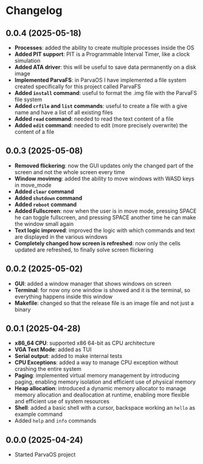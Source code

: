 # Changelog

## 0.0.4 (2025-05-18)
- **Processes**: added the ability to create multiple processes inside the OS
- **Added PIT support**: PIT is a Programmable Interval Timer, like a clock simulation
- **Added ATA driver**: this will be useful to save data permanently on a disk image
- **Implemented ParvaFS**: in ParvaOS I have implemented a file system created specifically for this project called ParvaFS
- **Added `install` command**: useful to format the .img file with the ParvaFS file system
- **Added `crfile` and `list` commands**: useful to create a file with a give name and have a list of all existing files
- **Added `read` command**: needed to read the text content of a file
- **Added `edit` command**: needed to edit (more precisely overwrite) the content of a file

## 0.0.3 (2025-05-08)
- **Removed flickering**: now the GUI updates only the changed part of the screen and not the whole screen every time
- **Window movimng**: added the ability to move windows with WASD keys in move_mode
- **Added `clear` command**
- **Added `shutdown` command**
- **Added `reboot` command**
- **Added Fullscreen**: now when the user is in move mode, pressing SPACE he can toggle fullscreen, and pressing SPACE another time he can make the window small again
- **Text logic improved**: improved the logic with which commands and text are displayed in the various windows
- **Completely changed how screen is refreshed**: now only the cells updated are refreshed, to finally solve screen flickering

## 0.0.2 (2025-05-02)
- **GUI**: added a window manager that shows windows on screen
- **Terminal**: for now ony one window is showed and it is the terminal, so everything happens inside this window
- **Makefile**: changed so that the release file is an image file and not just a binary

## 0.0.1 (2025-04-28)
- **x86_64 CPU**: supported x86 64-bit as CPU architecture
- **VGA Text Mode**: added as TUI
- **Serial output**: added to make internal tests
- **CPU Exceptions**: added a way to manage CPU exception without crashing the entire system
- **Paging**: implemented virtual memory management by introducing paging, enabling memory isolation and efficient use of physical memory
- **Heap allocation**: introduced a dynamic memory allocator to manage memory allocation and deallocation at runtime, enabling more flexible and efficient use of system resources
- **Shell**: added a basic shell with a cursor, backspace working an `hello` as example command
- Added `help` and `info` commands

## 0.0.0 (2025-04-24)
- Started ParvaOS project